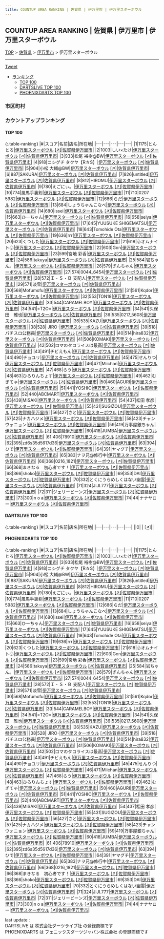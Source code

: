 ```yaml
---
title: COUNTUP AREA RANKING | 佐賀県 | 伊万里市 | 伊万里スターボウル
---
```

## COUNTUP AREA RANKING | 佐賀県 | 伊万里市 | 伊万里スターボウル

[TOP](/darts/rank/) > [佐賀県](/darts/rank/佐賀県/) > [伊万里市](/darts/rank/佐賀県/伊万里市/) > 伊万里スターボウル

___

<a href="https://twitter.com/share?ref_src=twsrc%5Etfw" data-text="COUNTUP AREA RANKING | 佐賀県伊万里市伊万里スターボウル" class="twitter-share-button" data-hashtags="DARTSLIVE,PHOENIXDARTS,darts,ダーツ" data-show-count="false">Tweet</a>

* [ランキング](#カウントアップランキング)
    * [TOP 100](#top-100)
    * [DARTSLIVE TOP 100](#dartslive-top-100)
    * [PHOENIXDARTS TOP 100](#phoenixdarts-top-100)

### 市区町村

<ul>

</ul>

### カウントアップランキング

#### TOP 100



{:.table-ranking}
|#|スコア|名前|店名|所在地|
|---|---|---|---|---|
|1|1175|<span class="rank-name-pd">とんとろ</span>|<a href="/darts/rank/shops/40482.html">伊万里スターボウル</a> <a href="https://vs.phoenixdarts.com/jp/shop/shopDetailInfo/s_40482?s_seq=40482">[↗]</a>|<a href="/darts/rank/佐賀県/伊万里市">佐賀県伊万里市</a>|
|2|1003|<span class="rank-name-pd">しい×たけ</span>|<a href="/darts/rank/shops/40482.html">伊万里スターボウル</a> <a href="https://vs.phoenixdarts.com/jp/shop/shopDetailInfo/s_40482?s_seq=40482">[↗]</a>|<a href="/darts/rank/佐賀県/伊万里市">佐賀県伊万里市</a>|
|3|933|<span class="rank-name-pd">松尾 裕樹@BW</span>|<a href="/darts/rank/shops/40482.html">伊万里スターボウル</a> <a href="https://vs.phoenixdarts.com/jp/shop/shopDetailInfo/s_40482?s_seq=40482">[↗]</a>|<a href="/darts/rank/佐賀県/伊万里市">佐賀県伊万里市</a>|
|4|918|<span class="rank-name-pd">ニシグチ タクヤ【R☆S】</span>|<a href="/darts/rank/shops/40482.html">伊万里スターボウル</a> <a href="https://vs.phoenixdarts.com/jp/shop/shopDetailInfo/s_40482?s_seq=40482">[↗]</a>|<a href="/darts/rank/佐賀県/伊万里市">佐賀県伊万里市</a>|
|5|904|<span class="rank-name-pd">小松  大輔@BW</span>|<a href="/darts/rank/shops/40482.html">伊万里スターボウル</a> <a href="https://vs.phoenixdarts.com/jp/shop/shopDetailInfo/s_40482?s_seq=40482">[↗]</a>|<a href="/darts/rank/佐賀県/伊万里市">佐賀県伊万里市</a>|
|6|887|<span class="rank-name-pd">SAKURA</span>|<a href="/darts/rank/shops/40482.html">伊万里スターボウル</a> <a href="https://vs.phoenixdarts.com/jp/shop/shopDetailInfo/s_40482?s_seq=40482">[↗]</a>|<a href="/darts/rank/佐賀県/伊万里市">佐賀県伊万里市</a>|
|7|826|<span class="rank-name-pd">untitled</span>|<a href="/darts/rank/shops/40482.html">伊万里スターボウル</a> <a href="https://vs.phoenixdarts.com/jp/shop/shopDetailInfo/s_40482?s_seq=40482">[↗]</a>|<a href="/darts/rank/佐賀県/伊万里市">佐賀県伊万里市</a>|
|8|812|<span class="rank-name-pd">HIROMU</span>|<a href="/darts/rank/shops/40482.html">伊万里スターボウル</a> <a href="https://vs.phoenixdarts.com/jp/shop/shopDetailInfo/s_40482?s_seq=40482">[↗]</a>|<a href="/darts/rank/佐賀県/伊万里市">佐賀県伊万里市</a>|
|9|780|<span class="rank-name-pd">えごにぃ。</span>|<a href="/darts/rank/shops/40482.html">伊万里スターボウル</a> <a href="https://vs.phoenixdarts.com/jp/shop/shopDetailInfo/s_40482?s_seq=40482">[↗]</a>|<a href="/darts/rank/佐賀県/伊万里市">佐賀県伊万里市</a>|
|10|774|<span class="rank-name-pd">風馬手裏剣</span>|<a href="/darts/rank/shops/40482.html">伊万里スターボウル</a> <a href="https://vs.phoenixdarts.com/jp/shop/shopDetailInfo/s_40482?s_seq=40482">[↗]</a>|<a href="/darts/rank/佐賀県/伊万里市">佐賀県伊万里市</a>|
|11|710|<span class="rank-name-pd">0207 5982</span>|<a href="/darts/rank/shops/40482.html">伊万里スターボウル</a> <a href="https://vs.phoenixdarts.com/jp/shop/shopDetailInfo/s_40482?s_seq=40482">[↗]</a>|<a href="/darts/rank/佐賀県/伊万里市">佐賀県伊万里市</a>|
|12|686|<span class="rank-name-pd">らだ</span>|<a href="/darts/rank/shops/40482.html">伊万里スターボウル</a> <a href="https://vs.phoenixdarts.com/jp/shop/shopDetailInfo/s_40482?s_seq=40482">[↗]</a>|<a href="/darts/rank/佐賀県/伊万里市">佐賀県伊万里市</a>|
|13|684|<span class="rank-name-pd">しょうちゃんこなべ</span>|<a href="/darts/rank/shops/40482.html">伊万里スターボウル</a> <a href="https://vs.phoenixdarts.com/jp/shop/shopDetailInfo/s_40482?s_seq=40482">[↗]</a>|<a href="/darts/rank/佐賀県/伊万里市">佐賀県伊万里市</a>|
|14|680|<span class="rank-name-pd">issei</span>|<a href="/darts/rank/shops/40482.html">伊万里スターボウル</a> <a href="https://vs.phoenixdarts.com/jp/shop/shopDetailInfo/s_40482?s_seq=40482">[↗]</a>|<a href="/darts/rank/佐賀県/伊万里市">佐賀県伊万里市</a>|
|15|663|<span class="rank-name-pd">ひーちゃん</span>|<a href="/darts/rank/shops/40482.html">伊万里スターボウル</a> <a href="https://vs.phoenixdarts.com/jp/shop/shopDetailInfo/s_40482?s_seq=40482">[↗]</a>|<a href="/darts/rank/佐賀県/伊万里市">佐賀県伊万里市</a>|
|16|658|<span class="rank-name-pd">seiya</span>|<a href="/darts/rank/shops/40482.html">伊万里スターボウル</a> <a href="https://vs.phoenixdarts.com/jp/shop/shopDetailInfo/s_40482?s_seq=40482">[↗]</a>|<a href="/darts/rank/佐賀県/伊万里市">佐賀県伊万里市</a>|
|17|645|<span class="rank-name-pd">YUUSUKE SHIGEMATSU</span>|<a href="/darts/rank/shops/40482.html">伊万里スターボウル</a> <a href="https://vs.phoenixdarts.com/jp/shop/shopDetailInfo/s_40482?s_seq=40482">[↗]</a>|<a href="/darts/rank/佐賀県/伊万里市">佐賀県伊万里市</a>|
|18|643|<span class="rank-name-pd">Tomohide  Ota</span>|<a href="/darts/rank/shops/40482.html">伊万里スターボウル</a> <a href="https://vs.phoenixdarts.com/jp/shop/shopDetailInfo/s_40482?s_seq=40482">[↗]</a>|<a href="/darts/rank/佐賀県/伊万里市">佐賀県伊万里市</a>|
|19|636|<span class="rank-name-pd">rrr</span>|<a href="/darts/rank/shops/40482.html">伊万里スターボウル</a> <a href="https://vs.phoenixdarts.com/jp/shop/shopDetailInfo/s_40482?s_seq=40482">[↗]</a>|<a href="/darts/rank/佐賀県/伊万里市">佐賀県伊万里市</a>|
|20|623|<span class="rank-name-pd">くつした</span>|<a href="/darts/rank/shops/40482.html">伊万里スターボウル</a> <a href="https://vs.phoenixdarts.com/jp/shop/shopDetailInfo/s_40482?s_seq=40482">[↗]</a>|<a href="/darts/rank/佐賀県/伊万里市">佐賀県伊万里市</a>|
|21|618|<span class="rank-name-pd">♧オムナイト♤</span>|<a href="/darts/rank/shops/40482.html">伊万里スターボウル</a> <a href="https://vs.phoenixdarts.com/jp/shop/shopDetailInfo/s_40482?s_seq=40482">[↗]</a>|<a href="/darts/rank/佐賀県/伊万里市">佐賀県伊万里市</a>|
|22|603|<span class="rank-name-pd">Gon</span>|<a href="/darts/rank/shops/40482.html">伊万里スターボウル</a> <a href="https://vs.phoenixdarts.com/jp/shop/shopDetailInfo/s_40482?s_seq=40482">[↗]</a>|<a href="/darts/rank/佐賀県/伊万里市">佐賀県伊万里市</a>|
|23|599|<span class="rank-name-pd">宮地 彩香</span>|<a href="/darts/rank/shops/40482.html">伊万里スターボウル</a> <a href="https://vs.phoenixdarts.com/jp/shop/shopDetailInfo/s_40482?s_seq=40482">[↗]</a>|<a href="/darts/rank/佐賀県/伊万里市">佐賀県伊万里市</a>|
|24|586|<span class="rank-name-pd">takuya</span>|<a href="/darts/rank/shops/40482.html">伊万里スターボウル</a> <a href="https://vs.phoenixdarts.com/jp/shop/shopDetailInfo/s_40482?s_seq=40482">[↗]</a>|<a href="/darts/rank/佐賀県/伊万里市">佐賀県伊万里市</a>|
|25|584|<span class="rank-name-pd">岩ちゃん。</span>|<a href="/darts/rank/shops/40482.html">伊万里スターボウル</a> <a href="https://vs.phoenixdarts.com/jp/shop/shopDetailInfo/s_40482?s_seq=40482">[↗]</a>|<a href="/darts/rank/佐賀県/伊万里市">佐賀県伊万里市</a>|
|26|579|<span class="rank-name-pd">ぎんちゃん</span>|<a href="/darts/rank/shops/40482.html">伊万里スターボウル</a> <a href="https://vs.phoenixdarts.com/jp/shop/shopDetailInfo/s_40482?s_seq=40482">[↗]</a>|<a href="/darts/rank/佐賀県/伊万里市">佐賀県伊万里市</a>|
|27|574|<span class="rank-name-pd">0044_6454</span>|<a href="/darts/rank/shops/40482.html">伊万里スターボウル</a> <a href="https://vs.phoenixdarts.com/jp/shop/shopDetailInfo/s_40482?s_seq=40482">[↗]</a>|<a href="/darts/rank/佐賀県/伊万里市">佐賀県伊万里市</a>|
|28|572|<span class="rank-name-pd">Ｉ・Ｓ・Ｂ  支配人</span>|<a href="/darts/rank/shops/40482.html">伊万里スターボウル</a> <a href="https://vs.phoenixdarts.com/jp/shop/shopDetailInfo/s_40482?s_seq=40482">[↗]</a>|<a href="/darts/rank/佐賀県/伊万里市">佐賀県伊万里市</a>|
|29|571|<span class="rank-name-pd">淡雪</span>|<a href="/darts/rank/shops/40482.html">伊万里スターボウル</a> <a href="https://vs.phoenixdarts.com/jp/shop/shopDetailInfo/s_40482?s_seq=40482">[↗]</a>|<a href="/darts/rank/佐賀県/伊万里市">佐賀県伊万里市</a>|
|30|568|<span class="rank-name-pd">Mofumofu</span>|<a href="/darts/rank/shops/40482.html">伊万里スターボウル</a> <a href="https://vs.phoenixdarts.com/jp/shop/shopDetailInfo/s_40482?s_seq=40482">[↗]</a>|<a href="/darts/rank/佐賀県/伊万里市">佐賀県伊万里市</a>|
|31|561|<span class="rank-name-pd">Kqdor</span>|<a href="/darts/rank/shops/40482.html">伊万里スターボウル</a> <a href="https://vs.phoenixdarts.com/jp/shop/shopDetailInfo/s_40482?s_seq=40482">[↗]</a>|<a href="/darts/rank/佐賀県/伊万里市">佐賀県伊万里市</a>|
|32|553|<span class="rank-name-pd">TON18</span>|<a href="/darts/rank/shops/40482.html">伊万里スターボウル</a> <a href="https://vs.phoenixdarts.com/jp/shop/shopDetailInfo/s_40482?s_seq=40482">[↗]</a>|<a href="/darts/rank/佐賀県/伊万里市">佐賀県伊万里市</a>|
|33|544|<span class="rank-name-pd">CARAMELBOY</span>|<a href="/darts/rank/shops/40482.html">伊万里スターボウル</a> <a href="https://vs.phoenixdarts.com/jp/shop/shopDetailInfo/s_40482?s_seq=40482">[↗]</a>|<a href="/darts/rank/佐賀県/伊万里市">佐賀県伊万里市</a>|
|34|541|<span class="rank-name-pd">=T2O=</span>|<a href="/darts/rank/shops/40482.html">伊万里スターボウル</a> <a href="https://vs.phoenixdarts.com/jp/shop/shopDetailInfo/s_40482?s_seq=40482">[↗]</a>|<a href="/darts/rank/佐賀県/伊万里市">佐賀県伊万里市</a>|
|34|541|<span class="rank-name-pd">久保田　雅也</span>|<a href="/darts/rank/shops/40482.html">伊万里スターボウル</a> <a href="https://vs.phoenixdarts.com/jp/shop/shopDetailInfo/s_40482?s_seq=40482">[↗]</a>|<a href="/darts/rank/佐賀県/伊万里市">佐賀県伊万里市</a>|
|36|535|<span class="rank-name-pd">0217_5608</span>|<a href="/darts/rank/shops/40482.html">伊万里スターボウル</a> <a href="https://vs.phoenixdarts.com/jp/shop/shopDetailInfo/s_40482?s_seq=40482">[↗]</a>|<a href="/darts/rank/佐賀県/伊万里市">佐賀県伊万里市</a>|
|36|535|<span class="rank-name-pd">KAZU</span>|<a href="/darts/rank/shops/40482.html">伊万里スターボウル</a> <a href="https://vs.phoenixdarts.com/jp/shop/shopDetailInfo/s_40482?s_seq=40482">[↗]</a>|<a href="/darts/rank/佐賀県/伊万里市">佐賀県伊万里市</a>|
|38|528|<span class="rank-name-pd"> JIRO-</span>|<a href="/darts/rank/shops/40482.html">伊万里スターボウル</a> <a href="https://vs.phoenixdarts.com/jp/shop/shopDetailInfo/s_40482?s_seq=40482">[↗]</a>|<a href="/darts/rank/佐賀県/伊万里市">佐賀県伊万里市</a>|
|39|518|<span class="rank-name-pd">パチスロ公務員</span>|<a href="/darts/rank/shops/40482.html">伊万里スターボウル</a> <a href="https://vs.phoenixdarts.com/jp/shop/shopDetailInfo/s_40482?s_seq=40482">[↗]</a>|<a href="/darts/rank/佐賀県/伊万里市">佐賀県伊万里市</a>|
|40|514|<span class="rank-name-pd">hira832</span>|<a href="/darts/rank/shops/40482.html">伊万里スターボウル</a> <a href="https://vs.phoenixdarts.com/jp/shop/shopDetailInfo/s_40482?s_seq=40482">[↗]</a>|<a href="/darts/rank/佐賀県/伊万里市">佐賀県伊万里市</a>|
|41|506|<span class="rank-name-pd">KOMAKI</span>|<a href="/darts/rank/shops/40482.html">伊万里スターボウル</a> <a href="https://vs.phoenixdarts.com/jp/shop/shopDetailInfo/s_40482?s_seq=40482">[↗]</a>|<a href="/darts/rank/佐賀県/伊万里市">佐賀県伊万里市</a>|
|42|502|<span class="rank-name-pd">ロマのタコライスは最高</span>|<a href="/darts/rank/shops/40482.html">伊万里スターボウル</a> <a href="https://vs.phoenixdarts.com/jp/shop/shopDetailInfo/s_40482?s_seq=40482">[↗]</a>|<a href="/darts/rank/佐賀県/伊万里市">佐賀県伊万里市</a>|
|43|491|<span class="rank-name-pd">チビえもん</span>|<a href="/darts/rank/shops/40482.html">伊万里スターボウル</a> <a href="https://vs.phoenixdarts.com/jp/shop/shopDetailInfo/s_40482?s_seq=40482">[↗]</a>|<a href="/darts/rank/佐賀県/伊万里市">佐賀県伊万里市</a>|
|44|490|<span class="rank-name-pd">チョユリ</span>|<a href="/darts/rank/shops/40482.html">伊万里スターボウル</a> <a href="https://vs.phoenixdarts.com/jp/shop/shopDetailInfo/s_40482?s_seq=40482">[↗]</a>|<a href="/darts/rank/佐賀県/伊万里市">佐賀県伊万里市</a>|
|45|475|<span class="rank-name-pd">せんりつ</span>|<a href="/darts/rank/shops/40482.html">伊万里スターボウル</a> <a href="https://vs.phoenixdarts.com/jp/shop/shopDetailInfo/s_40482?s_seq=40482">[↗]</a>|<a href="/darts/rank/佐賀県/伊万里市">佐賀県伊万里市</a>|
|46|471|<span class="rank-name-pd">Miichan</span>|<a href="/darts/rank/shops/40482.html">伊万里スターボウル</a> <a href="https://vs.phoenixdarts.com/jp/shop/shopDetailInfo/s_40482?s_seq=40482">[↗]</a>|<a href="/darts/rank/佐賀県/伊万里市">佐賀県伊万里市</a>|
|47|468|<span class="rank-name-pd">らう</span>|<a href="/darts/rank/shops/40482.html">伊万里スターボウル</a> <a href="https://vs.phoenixdarts.com/jp/shop/shopDetailInfo/s_40482?s_seq=40482">[↗]</a>|<a href="/darts/rank/佐賀県/伊万里市">佐賀県伊万里市</a>|
|48|463|<span class="rank-name-pd">ひろりんちょす</span>|<a href="/darts/rank/shops/40482.html">伊万里スターボウル</a> <a href="https://vs.phoenixdarts.com/jp/shop/shopDetailInfo/s_40482?s_seq=40482">[↗]</a>|<a href="/darts/rank/佐賀県/伊万里市">佐賀県伊万里市</a>|
|49|462|<span class="rank-name-pd">むぎてゃ</span>|<a href="/darts/rank/shops/40482.html">伊万里スターボウル</a> <a href="https://vs.phoenixdarts.com/jp/shop/shopDetailInfo/s_40482?s_seq=40482">[↗]</a>|<a href="/darts/rank/佐賀県/伊万里市">佐賀県伊万里市</a>|
|50|460|<span class="rank-name-pd">AGURI</span>|<a href="/darts/rank/shops/40482.html">伊万里スターボウル</a> <a href="https://vs.phoenixdarts.com/jp/shop/shopDetailInfo/s_40482?s_seq=40482">[↗]</a>|<a href="/darts/rank/佐賀県/伊万里市">佐賀県伊万里市</a>|
|51|441|<span class="rank-name-pd">YOSHIO</span>|<a href="/darts/rank/shops/40482.html">伊万里スターボウル</a> <a href="https://vs.phoenixdarts.com/jp/shop/shopDetailInfo/s_40482?s_seq=40482">[↗]</a>|<a href="/darts/rank/佐賀県/伊万里市">佐賀県伊万里市</a>|
|52|440|<span class="rank-name-pd">ABCMART</span>|<a href="/darts/rank/shops/40482.html">伊万里スターボウル</a> <a href="https://vs.phoenixdarts.com/jp/shop/shopDetailInfo/s_40482?s_seq=40482">[↗]</a>|<a href="/darts/rank/佐賀県/伊万里市">佐賀県伊万里市</a>|
|53|439|<span class="rank-name-pd">MISAKI</span>|<a href="/darts/rank/shops/40482.html">伊万里スターボウル</a> <a href="https://vs.phoenixdarts.com/jp/shop/shopDetailInfo/s_40482?s_seq=40482">[↗]</a>|<a href="/darts/rank/佐賀県/伊万里市">佐賀県伊万里市</a>|
|54|437|<span class="rank-name-pd">松田  孝彦</span>|<a href="/darts/rank/shops/40482.html">伊万里スターボウル</a> <a href="https://vs.phoenixdarts.com/jp/shop/shopDetailInfo/s_40482?s_seq=40482">[↗]</a>|<a href="/darts/rank/佐賀県/伊万里市">佐賀県伊万里市</a>|
|55|431|<span class="rank-name-pd">SUGIZOU</span>|<a href="/darts/rank/shops/40482.html">伊万里スターボウル</a> <a href="https://vs.phoenixdarts.com/jp/shop/shopDetailInfo/s_40482?s_seq=40482">[↗]</a>|<a href="/darts/rank/佐賀県/伊万里市">佐賀県伊万里市</a>|
|56|427|<span class="rank-name-pd">さと</span>|<a href="/darts/rank/shops/40482.html">伊万里スターボウル</a> <a href="https://vs.phoenixdarts.com/jp/shop/shopDetailInfo/s_40482?s_seq=40482">[↗]</a>|<a href="/darts/rank/佐賀県/伊万里市">佐賀県伊万里市</a>|
|57|425|<span class="rank-name-pd">ナカハジメ</span>|<a href="/darts/rank/shops/40482.html">伊万里スターボウル</a> <a href="https://vs.phoenixdarts.com/jp/shop/shopDetailInfo/s_40482?s_seq=40482">[↗]</a>|<a href="/darts/rank/佐賀県/伊万里市">佐賀県伊万里市</a>|
|58|423|<span class="rank-name-pd">チャンウォニョン</span>|<a href="/darts/rank/shops/40482.html">伊万里スターボウル</a> <a href="https://vs.phoenixdarts.com/jp/shop/shopDetailInfo/s_40482?s_seq=40482">[↗]</a>|<a href="/darts/rank/佐賀県/伊万里市">佐賀県伊万里市</a>|
|59|419|<span class="rank-name-pd">万事屋銀ちゃん</span>|<a href="/darts/rank/shops/40482.html">伊万里スターボウル</a> <a href="https://vs.phoenixdarts.com/jp/shop/shopDetailInfo/s_40482?s_seq=40482">[↗]</a>|<a href="/darts/rank/佐賀県/伊万里市">佐賀県伊万里市</a>|
|60|418|<span class="rank-name-pd">JUMBA</span>|<a href="/darts/rank/shops/40482.html">伊万里スターボウル</a> <a href="https://vs.phoenixdarts.com/jp/shop/shopDetailInfo/s_40482?s_seq=40482">[↗]</a>|<a href="/darts/rank/佐賀県/伊万里市">佐賀県伊万里市</a>|
|61|406|<span class="rank-name-pd">78910</span>|<a href="/darts/rank/shops/40482.html">伊万里スターボウル</a> <a href="https://vs.phoenixdarts.com/jp/shop/shopDetailInfo/s_40482?s_seq=40482">[↗]</a>|<a href="/darts/rank/佐賀県/伊万里市">佐賀県伊万里市</a>|
|62|395|<span class="rank-name-pd">zd6s35d5617d36</span>|<a href="/darts/rank/shops/40482.html">伊万里スターボウル</a> <a href="https://vs.phoenixdarts.com/jp/shop/shopDetailInfo/s_40482?s_seq=40482">[↗]</a>|<a href="/darts/rank/佐賀県/伊万里市">佐賀県伊万里市</a>|
|63|394|<span class="rank-name-pd">ひで</span>|<a href="/darts/rank/shops/40482.html">伊万里スターボウル</a> <a href="https://vs.phoenixdarts.com/jp/shop/shopDetailInfo/s_40482?s_seq=40482">[↗]</a>|<a href="/darts/rank/佐賀県/伊万里市">佐賀県伊万里市</a>|
|64|391|<span class="rank-name-pd">ヤマグチ</span>|<a href="/darts/rank/shops/40482.html">伊万里スターボウル</a> <a href="https://vs.phoenixdarts.com/jp/shop/shopDetailInfo/s_40482?s_seq=40482">[↗]</a>|<a href="/darts/rank/佐賀県/伊万里市">佐賀県伊万里市</a>|
|65|383|<span class="rank-name-pd">ナヲ兄@修行中</span>|<a href="/darts/rank/shops/40482.html">伊万里スターボウル</a> <a href="https://vs.phoenixdarts.com/jp/shop/shopDetailInfo/s_40482?s_seq=40482">[↗]</a>|<a href="/darts/rank/佐賀県/伊万里市">佐賀県伊万里市</a>|
|66|368|<span class="rank-name-pd">0216_1821</span>|<a href="/darts/rank/shops/40482.html">伊万里スターボウル</a> <a href="https://vs.phoenixdarts.com/jp/shop/shopDetailInfo/s_40482?s_seq=40482">[↗]</a>|<a href="/darts/rank/佐賀県/伊万里市">佐賀県伊万里市</a>|
|66|368|<span class="rank-name-pd">まきなる　初心者です！</span>|<a href="/darts/rank/shops/40482.html">伊万里スターボウル</a> <a href="https://vs.phoenixdarts.com/jp/shop/shopDetailInfo/s_40482?s_seq=40482">[↗]</a>|<a href="/darts/rank/佐賀県/伊万里市">佐賀県伊万里市</a>|
|68|366|<span class="rank-name-pd">shoko</span>|<a href="/darts/rank/shops/40482.html">伊万里スターボウル</a> <a href="https://vs.phoenixdarts.com/jp/shop/shopDetailInfo/s_40482?s_seq=40482">[↗]</a>|<a href="/darts/rank/佐賀県/伊万里市">佐賀県伊万里市</a>|
|69|353|<span class="rank-name-pd">DAI</span>|<a href="/darts/rank/shops/40482.html">伊万里スターボウル</a> <a href="https://vs.phoenixdarts.com/jp/shop/shopDetailInfo/s_40482?s_seq=40482">[↗]</a>|<a href="/darts/rank/佐賀県/伊万里市">佐賀県伊万里市</a>|
|70|332|<span class="rank-name-pd">とくにうらめしくはない幽霊</span>|<a href="/darts/rank/shops/40482.html">伊万里スターボウル</a> <a href="https://vs.phoenixdarts.com/jp/shop/shopDetailInfo/s_40482?s_seq=40482">[↗]</a>|<a href="/darts/rank/佐賀県/伊万里市">佐賀県伊万里市</a>|
|71|324|<span class="rank-name-pd">JIJI.777</span>|<a href="/darts/rank/shops/40482.html">伊万里スターボウル</a> <a href="https://vs.phoenixdarts.com/jp/shop/shopDetailInfo/s_40482?s_seq=40482">[↗]</a>|<a href="/darts/rank/佐賀県/伊万里市">佐賀県伊万里市</a>|
|72|311|<span class="rank-name-pd">ジェリービーンズ</span>|<a href="/darts/rank/shops/40482.html">伊万里スターボウル</a> <a href="https://vs.phoenixdarts.com/jp/shop/shopDetailInfo/s_40482?s_seq=40482">[↗]</a>|<a href="/darts/rank/佐賀県/伊万里市">佐賀県伊万里市</a>|
|73|300|<span class="rank-name-pd">n o a</span>|<a href="/darts/rank/shops/40482.html">伊万里スターボウル</a> <a href="https://vs.phoenixdarts.com/jp/shop/shopDetailInfo/s_40482?s_seq=40482">[↗]</a>|<a href="/darts/rank/佐賀県/伊万里市">佐賀県伊万里市</a>|
|74|44|<span class="rank-name-pd">ナナヤロー</span>|<a href="/darts/rank/shops/40482.html">伊万里スターボウル</a> <a href="https://vs.phoenixdarts.com/jp/shop/shopDetailInfo/s_40482?s_seq=40482">[↗]</a>|<a href="/darts/rank/佐賀県/伊万里市">佐賀県伊万里市</a>|


#### DARTSLIVE TOP 100



{:.table-ranking}
|#|スコア|名前|店名|所在地|
|---|---|---|---|---|
||0|<span class="rank-name-dl"> </span>|<a href="/darts/rank/shops/.html"></a> <a href="">[↗]</a>|<a href="/darts/rank//"></a>|


#### PHOENIXDARTS TOP 100



{:.table-ranking}
|#|スコア|名前|店名|所在地|
|---|---|---|---|---|
|1|1175|<span class="rank-name-pd">とんとろ</span>|<a href="/darts/rank/shops/40482.html">伊万里スターボウル</a> <a href="https://vs.phoenixdarts.com/jp/shop/shopDetailInfo/s_40482?s_seq=40482">[↗]</a>|<a href="/darts/rank/佐賀県/伊万里市">佐賀県伊万里市</a>|
|2|1003|<span class="rank-name-pd">しい×たけ</span>|<a href="/darts/rank/shops/40482.html">伊万里スターボウル</a> <a href="https://vs.phoenixdarts.com/jp/shop/shopDetailInfo/s_40482?s_seq=40482">[↗]</a>|<a href="/darts/rank/佐賀県/伊万里市">佐賀県伊万里市</a>|
|3|933|<span class="rank-name-pd">松尾 裕樹@BW</span>|<a href="/darts/rank/shops/40482.html">伊万里スターボウル</a> <a href="https://vs.phoenixdarts.com/jp/shop/shopDetailInfo/s_40482?s_seq=40482">[↗]</a>|<a href="/darts/rank/佐賀県/伊万里市">佐賀県伊万里市</a>|
|4|918|<span class="rank-name-pd">ニシグチ タクヤ【R☆S】</span>|<a href="/darts/rank/shops/40482.html">伊万里スターボウル</a> <a href="https://vs.phoenixdarts.com/jp/shop/shopDetailInfo/s_40482?s_seq=40482">[↗]</a>|<a href="/darts/rank/佐賀県/伊万里市">佐賀県伊万里市</a>|
|5|904|<span class="rank-name-pd">小松  大輔@BW</span>|<a href="/darts/rank/shops/40482.html">伊万里スターボウル</a> <a href="https://vs.phoenixdarts.com/jp/shop/shopDetailInfo/s_40482?s_seq=40482">[↗]</a>|<a href="/darts/rank/佐賀県/伊万里市">佐賀県伊万里市</a>|
|6|887|<span class="rank-name-pd">SAKURA</span>|<a href="/darts/rank/shops/40482.html">伊万里スターボウル</a> <a href="https://vs.phoenixdarts.com/jp/shop/shopDetailInfo/s_40482?s_seq=40482">[↗]</a>|<a href="/darts/rank/佐賀県/伊万里市">佐賀県伊万里市</a>|
|7|826|<span class="rank-name-pd">untitled</span>|<a href="/darts/rank/shops/40482.html">伊万里スターボウル</a> <a href="https://vs.phoenixdarts.com/jp/shop/shopDetailInfo/s_40482?s_seq=40482">[↗]</a>|<a href="/darts/rank/佐賀県/伊万里市">佐賀県伊万里市</a>|
|8|812|<span class="rank-name-pd">HIROMU</span>|<a href="/darts/rank/shops/40482.html">伊万里スターボウル</a> <a href="https://vs.phoenixdarts.com/jp/shop/shopDetailInfo/s_40482?s_seq=40482">[↗]</a>|<a href="/darts/rank/佐賀県/伊万里市">佐賀県伊万里市</a>|
|9|780|<span class="rank-name-pd">えごにぃ。</span>|<a href="/darts/rank/shops/40482.html">伊万里スターボウル</a> <a href="https://vs.phoenixdarts.com/jp/shop/shopDetailInfo/s_40482?s_seq=40482">[↗]</a>|<a href="/darts/rank/佐賀県/伊万里市">佐賀県伊万里市</a>|
|10|774|<span class="rank-name-pd">風馬手裏剣</span>|<a href="/darts/rank/shops/40482.html">伊万里スターボウル</a> <a href="https://vs.phoenixdarts.com/jp/shop/shopDetailInfo/s_40482?s_seq=40482">[↗]</a>|<a href="/darts/rank/佐賀県/伊万里市">佐賀県伊万里市</a>|
|11|710|<span class="rank-name-pd">0207 5982</span>|<a href="/darts/rank/shops/40482.html">伊万里スターボウル</a> <a href="https://vs.phoenixdarts.com/jp/shop/shopDetailInfo/s_40482?s_seq=40482">[↗]</a>|<a href="/darts/rank/佐賀県/伊万里市">佐賀県伊万里市</a>|
|12|686|<span class="rank-name-pd">らだ</span>|<a href="/darts/rank/shops/40482.html">伊万里スターボウル</a> <a href="https://vs.phoenixdarts.com/jp/shop/shopDetailInfo/s_40482?s_seq=40482">[↗]</a>|<a href="/darts/rank/佐賀県/伊万里市">佐賀県伊万里市</a>|
|13|684|<span class="rank-name-pd">しょうちゃんこなべ</span>|<a href="/darts/rank/shops/40482.html">伊万里スターボウル</a> <a href="https://vs.phoenixdarts.com/jp/shop/shopDetailInfo/s_40482?s_seq=40482">[↗]</a>|<a href="/darts/rank/佐賀県/伊万里市">佐賀県伊万里市</a>|
|14|680|<span class="rank-name-pd">issei</span>|<a href="/darts/rank/shops/40482.html">伊万里スターボウル</a> <a href="https://vs.phoenixdarts.com/jp/shop/shopDetailInfo/s_40482?s_seq=40482">[↗]</a>|<a href="/darts/rank/佐賀県/伊万里市">佐賀県伊万里市</a>|
|15|663|<span class="rank-name-pd">ひーちゃん</span>|<a href="/darts/rank/shops/40482.html">伊万里スターボウル</a> <a href="https://vs.phoenixdarts.com/jp/shop/shopDetailInfo/s_40482?s_seq=40482">[↗]</a>|<a href="/darts/rank/佐賀県/伊万里市">佐賀県伊万里市</a>|
|16|658|<span class="rank-name-pd">seiya</span>|<a href="/darts/rank/shops/40482.html">伊万里スターボウル</a> <a href="https://vs.phoenixdarts.com/jp/shop/shopDetailInfo/s_40482?s_seq=40482">[↗]</a>|<a href="/darts/rank/佐賀県/伊万里市">佐賀県伊万里市</a>|
|17|645|<span class="rank-name-pd">YUUSUKE SHIGEMATSU</span>|<a href="/darts/rank/shops/40482.html">伊万里スターボウル</a> <a href="https://vs.phoenixdarts.com/jp/shop/shopDetailInfo/s_40482?s_seq=40482">[↗]</a>|<a href="/darts/rank/佐賀県/伊万里市">佐賀県伊万里市</a>|
|18|643|<span class="rank-name-pd">Tomohide  Ota</span>|<a href="/darts/rank/shops/40482.html">伊万里スターボウル</a> <a href="https://vs.phoenixdarts.com/jp/shop/shopDetailInfo/s_40482?s_seq=40482">[↗]</a>|<a href="/darts/rank/佐賀県/伊万里市">佐賀県伊万里市</a>|
|19|636|<span class="rank-name-pd">rrr</span>|<a href="/darts/rank/shops/40482.html">伊万里スターボウル</a> <a href="https://vs.phoenixdarts.com/jp/shop/shopDetailInfo/s_40482?s_seq=40482">[↗]</a>|<a href="/darts/rank/佐賀県/伊万里市">佐賀県伊万里市</a>|
|20|623|<span class="rank-name-pd">くつした</span>|<a href="/darts/rank/shops/40482.html">伊万里スターボウル</a> <a href="https://vs.phoenixdarts.com/jp/shop/shopDetailInfo/s_40482?s_seq=40482">[↗]</a>|<a href="/darts/rank/佐賀県/伊万里市">佐賀県伊万里市</a>|
|21|618|<span class="rank-name-pd">♧オムナイト♤</span>|<a href="/darts/rank/shops/40482.html">伊万里スターボウル</a> <a href="https://vs.phoenixdarts.com/jp/shop/shopDetailInfo/s_40482?s_seq=40482">[↗]</a>|<a href="/darts/rank/佐賀県/伊万里市">佐賀県伊万里市</a>|
|22|603|<span class="rank-name-pd">Gon</span>|<a href="/darts/rank/shops/40482.html">伊万里スターボウル</a> <a href="https://vs.phoenixdarts.com/jp/shop/shopDetailInfo/s_40482?s_seq=40482">[↗]</a>|<a href="/darts/rank/佐賀県/伊万里市">佐賀県伊万里市</a>|
|23|599|<span class="rank-name-pd">宮地 彩香</span>|<a href="/darts/rank/shops/40482.html">伊万里スターボウル</a> <a href="https://vs.phoenixdarts.com/jp/shop/shopDetailInfo/s_40482?s_seq=40482">[↗]</a>|<a href="/darts/rank/佐賀県/伊万里市">佐賀県伊万里市</a>|
|24|586|<span class="rank-name-pd">takuya</span>|<a href="/darts/rank/shops/40482.html">伊万里スターボウル</a> <a href="https://vs.phoenixdarts.com/jp/shop/shopDetailInfo/s_40482?s_seq=40482">[↗]</a>|<a href="/darts/rank/佐賀県/伊万里市">佐賀県伊万里市</a>|
|25|584|<span class="rank-name-pd">岩ちゃん。</span>|<a href="/darts/rank/shops/40482.html">伊万里スターボウル</a> <a href="https://vs.phoenixdarts.com/jp/shop/shopDetailInfo/s_40482?s_seq=40482">[↗]</a>|<a href="/darts/rank/佐賀県/伊万里市">佐賀県伊万里市</a>|
|26|579|<span class="rank-name-pd">ぎんちゃん</span>|<a href="/darts/rank/shops/40482.html">伊万里スターボウル</a> <a href="https://vs.phoenixdarts.com/jp/shop/shopDetailInfo/s_40482?s_seq=40482">[↗]</a>|<a href="/darts/rank/佐賀県/伊万里市">佐賀県伊万里市</a>|
|27|574|<span class="rank-name-pd">0044_6454</span>|<a href="/darts/rank/shops/40482.html">伊万里スターボウル</a> <a href="https://vs.phoenixdarts.com/jp/shop/shopDetailInfo/s_40482?s_seq=40482">[↗]</a>|<a href="/darts/rank/佐賀県/伊万里市">佐賀県伊万里市</a>|
|28|572|<span class="rank-name-pd">Ｉ・Ｓ・Ｂ  支配人</span>|<a href="/darts/rank/shops/40482.html">伊万里スターボウル</a> <a href="https://vs.phoenixdarts.com/jp/shop/shopDetailInfo/s_40482?s_seq=40482">[↗]</a>|<a href="/darts/rank/佐賀県/伊万里市">佐賀県伊万里市</a>|
|29|571|<span class="rank-name-pd">淡雪</span>|<a href="/darts/rank/shops/40482.html">伊万里スターボウル</a> <a href="https://vs.phoenixdarts.com/jp/shop/shopDetailInfo/s_40482?s_seq=40482">[↗]</a>|<a href="/darts/rank/佐賀県/伊万里市">佐賀県伊万里市</a>|
|30|568|<span class="rank-name-pd">Mofumofu</span>|<a href="/darts/rank/shops/40482.html">伊万里スターボウル</a> <a href="https://vs.phoenixdarts.com/jp/shop/shopDetailInfo/s_40482?s_seq=40482">[↗]</a>|<a href="/darts/rank/佐賀県/伊万里市">佐賀県伊万里市</a>|
|31|561|<span class="rank-name-pd">Kqdor</span>|<a href="/darts/rank/shops/40482.html">伊万里スターボウル</a> <a href="https://vs.phoenixdarts.com/jp/shop/shopDetailInfo/s_40482?s_seq=40482">[↗]</a>|<a href="/darts/rank/佐賀県/伊万里市">佐賀県伊万里市</a>|
|32|553|<span class="rank-name-pd">TON18</span>|<a href="/darts/rank/shops/40482.html">伊万里スターボウル</a> <a href="https://vs.phoenixdarts.com/jp/shop/shopDetailInfo/s_40482?s_seq=40482">[↗]</a>|<a href="/darts/rank/佐賀県/伊万里市">佐賀県伊万里市</a>|
|33|544|<span class="rank-name-pd">CARAMELBOY</span>|<a href="/darts/rank/shops/40482.html">伊万里スターボウル</a> <a href="https://vs.phoenixdarts.com/jp/shop/shopDetailInfo/s_40482?s_seq=40482">[↗]</a>|<a href="/darts/rank/佐賀県/伊万里市">佐賀県伊万里市</a>|
|34|541|<span class="rank-name-pd">=T2O=</span>|<a href="/darts/rank/shops/40482.html">伊万里スターボウル</a> <a href="https://vs.phoenixdarts.com/jp/shop/shopDetailInfo/s_40482?s_seq=40482">[↗]</a>|<a href="/darts/rank/佐賀県/伊万里市">佐賀県伊万里市</a>|
|34|541|<span class="rank-name-pd">久保田　雅也</span>|<a href="/darts/rank/shops/40482.html">伊万里スターボウル</a> <a href="https://vs.phoenixdarts.com/jp/shop/shopDetailInfo/s_40482?s_seq=40482">[↗]</a>|<a href="/darts/rank/佐賀県/伊万里市">佐賀県伊万里市</a>|
|36|535|<span class="rank-name-pd">0217_5608</span>|<a href="/darts/rank/shops/40482.html">伊万里スターボウル</a> <a href="https://vs.phoenixdarts.com/jp/shop/shopDetailInfo/s_40482?s_seq=40482">[↗]</a>|<a href="/darts/rank/佐賀県/伊万里市">佐賀県伊万里市</a>|
|36|535|<span class="rank-name-pd">KAZU</span>|<a href="/darts/rank/shops/40482.html">伊万里スターボウル</a> <a href="https://vs.phoenixdarts.com/jp/shop/shopDetailInfo/s_40482?s_seq=40482">[↗]</a>|<a href="/darts/rank/佐賀県/伊万里市">佐賀県伊万里市</a>|
|38|528|<span class="rank-name-pd"> JIRO-</span>|<a href="/darts/rank/shops/40482.html">伊万里スターボウル</a> <a href="https://vs.phoenixdarts.com/jp/shop/shopDetailInfo/s_40482?s_seq=40482">[↗]</a>|<a href="/darts/rank/佐賀県/伊万里市">佐賀県伊万里市</a>|
|39|518|<span class="rank-name-pd">パチスロ公務員</span>|<a href="/darts/rank/shops/40482.html">伊万里スターボウル</a> <a href="https://vs.phoenixdarts.com/jp/shop/shopDetailInfo/s_40482?s_seq=40482">[↗]</a>|<a href="/darts/rank/佐賀県/伊万里市">佐賀県伊万里市</a>|
|40|514|<span class="rank-name-pd">hira832</span>|<a href="/darts/rank/shops/40482.html">伊万里スターボウル</a> <a href="https://vs.phoenixdarts.com/jp/shop/shopDetailInfo/s_40482?s_seq=40482">[↗]</a>|<a href="/darts/rank/佐賀県/伊万里市">佐賀県伊万里市</a>|
|41|506|<span class="rank-name-pd">KOMAKI</span>|<a href="/darts/rank/shops/40482.html">伊万里スターボウル</a> <a href="https://vs.phoenixdarts.com/jp/shop/shopDetailInfo/s_40482?s_seq=40482">[↗]</a>|<a href="/darts/rank/佐賀県/伊万里市">佐賀県伊万里市</a>|
|42|502|<span class="rank-name-pd">ロマのタコライスは最高</span>|<a href="/darts/rank/shops/40482.html">伊万里スターボウル</a> <a href="https://vs.phoenixdarts.com/jp/shop/shopDetailInfo/s_40482?s_seq=40482">[↗]</a>|<a href="/darts/rank/佐賀県/伊万里市">佐賀県伊万里市</a>|
|43|491|<span class="rank-name-pd">チビえもん</span>|<a href="/darts/rank/shops/40482.html">伊万里スターボウル</a> <a href="https://vs.phoenixdarts.com/jp/shop/shopDetailInfo/s_40482?s_seq=40482">[↗]</a>|<a href="/darts/rank/佐賀県/伊万里市">佐賀県伊万里市</a>|
|44|490|<span class="rank-name-pd">チョユリ</span>|<a href="/darts/rank/shops/40482.html">伊万里スターボウル</a> <a href="https://vs.phoenixdarts.com/jp/shop/shopDetailInfo/s_40482?s_seq=40482">[↗]</a>|<a href="/darts/rank/佐賀県/伊万里市">佐賀県伊万里市</a>|
|45|475|<span class="rank-name-pd">せんりつ</span>|<a href="/darts/rank/shops/40482.html">伊万里スターボウル</a> <a href="https://vs.phoenixdarts.com/jp/shop/shopDetailInfo/s_40482?s_seq=40482">[↗]</a>|<a href="/darts/rank/佐賀県/伊万里市">佐賀県伊万里市</a>|
|46|471|<span class="rank-name-pd">Miichan</span>|<a href="/darts/rank/shops/40482.html">伊万里スターボウル</a> <a href="https://vs.phoenixdarts.com/jp/shop/shopDetailInfo/s_40482?s_seq=40482">[↗]</a>|<a href="/darts/rank/佐賀県/伊万里市">佐賀県伊万里市</a>|
|47|468|<span class="rank-name-pd">らう</span>|<a href="/darts/rank/shops/40482.html">伊万里スターボウル</a> <a href="https://vs.phoenixdarts.com/jp/shop/shopDetailInfo/s_40482?s_seq=40482">[↗]</a>|<a href="/darts/rank/佐賀県/伊万里市">佐賀県伊万里市</a>|
|48|463|<span class="rank-name-pd">ひろりんちょす</span>|<a href="/darts/rank/shops/40482.html">伊万里スターボウル</a> <a href="https://vs.phoenixdarts.com/jp/shop/shopDetailInfo/s_40482?s_seq=40482">[↗]</a>|<a href="/darts/rank/佐賀県/伊万里市">佐賀県伊万里市</a>|
|49|462|<span class="rank-name-pd">むぎてゃ</span>|<a href="/darts/rank/shops/40482.html">伊万里スターボウル</a> <a href="https://vs.phoenixdarts.com/jp/shop/shopDetailInfo/s_40482?s_seq=40482">[↗]</a>|<a href="/darts/rank/佐賀県/伊万里市">佐賀県伊万里市</a>|
|50|460|<span class="rank-name-pd">AGURI</span>|<a href="/darts/rank/shops/40482.html">伊万里スターボウル</a> <a href="https://vs.phoenixdarts.com/jp/shop/shopDetailInfo/s_40482?s_seq=40482">[↗]</a>|<a href="/darts/rank/佐賀県/伊万里市">佐賀県伊万里市</a>|
|51|441|<span class="rank-name-pd">YOSHIO</span>|<a href="/darts/rank/shops/40482.html">伊万里スターボウル</a> <a href="https://vs.phoenixdarts.com/jp/shop/shopDetailInfo/s_40482?s_seq=40482">[↗]</a>|<a href="/darts/rank/佐賀県/伊万里市">佐賀県伊万里市</a>|
|52|440|<span class="rank-name-pd">ABCMART</span>|<a href="/darts/rank/shops/40482.html">伊万里スターボウル</a> <a href="https://vs.phoenixdarts.com/jp/shop/shopDetailInfo/s_40482?s_seq=40482">[↗]</a>|<a href="/darts/rank/佐賀県/伊万里市">佐賀県伊万里市</a>|
|53|439|<span class="rank-name-pd">MISAKI</span>|<a href="/darts/rank/shops/40482.html">伊万里スターボウル</a> <a href="https://vs.phoenixdarts.com/jp/shop/shopDetailInfo/s_40482?s_seq=40482">[↗]</a>|<a href="/darts/rank/佐賀県/伊万里市">佐賀県伊万里市</a>|
|54|437|<span class="rank-name-pd">松田  孝彦</span>|<a href="/darts/rank/shops/40482.html">伊万里スターボウル</a> <a href="https://vs.phoenixdarts.com/jp/shop/shopDetailInfo/s_40482?s_seq=40482">[↗]</a>|<a href="/darts/rank/佐賀県/伊万里市">佐賀県伊万里市</a>|
|55|431|<span class="rank-name-pd">SUGIZOU</span>|<a href="/darts/rank/shops/40482.html">伊万里スターボウル</a> <a href="https://vs.phoenixdarts.com/jp/shop/shopDetailInfo/s_40482?s_seq=40482">[↗]</a>|<a href="/darts/rank/佐賀県/伊万里市">佐賀県伊万里市</a>|
|56|427|<span class="rank-name-pd">さと</span>|<a href="/darts/rank/shops/40482.html">伊万里スターボウル</a> <a href="https://vs.phoenixdarts.com/jp/shop/shopDetailInfo/s_40482?s_seq=40482">[↗]</a>|<a href="/darts/rank/佐賀県/伊万里市">佐賀県伊万里市</a>|
|57|425|<span class="rank-name-pd">ナカハジメ</span>|<a href="/darts/rank/shops/40482.html">伊万里スターボウル</a> <a href="https://vs.phoenixdarts.com/jp/shop/shopDetailInfo/s_40482?s_seq=40482">[↗]</a>|<a href="/darts/rank/佐賀県/伊万里市">佐賀県伊万里市</a>|
|58|423|<span class="rank-name-pd">チャンウォニョン</span>|<a href="/darts/rank/shops/40482.html">伊万里スターボウル</a> <a href="https://vs.phoenixdarts.com/jp/shop/shopDetailInfo/s_40482?s_seq=40482">[↗]</a>|<a href="/darts/rank/佐賀県/伊万里市">佐賀県伊万里市</a>|
|59|419|<span class="rank-name-pd">万事屋銀ちゃん</span>|<a href="/darts/rank/shops/40482.html">伊万里スターボウル</a> <a href="https://vs.phoenixdarts.com/jp/shop/shopDetailInfo/s_40482?s_seq=40482">[↗]</a>|<a href="/darts/rank/佐賀県/伊万里市">佐賀県伊万里市</a>|
|60|418|<span class="rank-name-pd">JUMBA</span>|<a href="/darts/rank/shops/40482.html">伊万里スターボウル</a> <a href="https://vs.phoenixdarts.com/jp/shop/shopDetailInfo/s_40482?s_seq=40482">[↗]</a>|<a href="/darts/rank/佐賀県/伊万里市">佐賀県伊万里市</a>|
|61|406|<span class="rank-name-pd">78910</span>|<a href="/darts/rank/shops/40482.html">伊万里スターボウル</a> <a href="https://vs.phoenixdarts.com/jp/shop/shopDetailInfo/s_40482?s_seq=40482">[↗]</a>|<a href="/darts/rank/佐賀県/伊万里市">佐賀県伊万里市</a>|
|62|395|<span class="rank-name-pd">zd6s35d5617d36</span>|<a href="/darts/rank/shops/40482.html">伊万里スターボウル</a> <a href="https://vs.phoenixdarts.com/jp/shop/shopDetailInfo/s_40482?s_seq=40482">[↗]</a>|<a href="/darts/rank/佐賀県/伊万里市">佐賀県伊万里市</a>|
|63|394|<span class="rank-name-pd">ひで</span>|<a href="/darts/rank/shops/40482.html">伊万里スターボウル</a> <a href="https://vs.phoenixdarts.com/jp/shop/shopDetailInfo/s_40482?s_seq=40482">[↗]</a>|<a href="/darts/rank/佐賀県/伊万里市">佐賀県伊万里市</a>|
|64|391|<span class="rank-name-pd">ヤマグチ</span>|<a href="/darts/rank/shops/40482.html">伊万里スターボウル</a> <a href="https://vs.phoenixdarts.com/jp/shop/shopDetailInfo/s_40482?s_seq=40482">[↗]</a>|<a href="/darts/rank/佐賀県/伊万里市">佐賀県伊万里市</a>|
|65|383|<span class="rank-name-pd">ナヲ兄@修行中</span>|<a href="/darts/rank/shops/40482.html">伊万里スターボウル</a> <a href="https://vs.phoenixdarts.com/jp/shop/shopDetailInfo/s_40482?s_seq=40482">[↗]</a>|<a href="/darts/rank/佐賀県/伊万里市">佐賀県伊万里市</a>|
|66|368|<span class="rank-name-pd">0216_1821</span>|<a href="/darts/rank/shops/40482.html">伊万里スターボウル</a> <a href="https://vs.phoenixdarts.com/jp/shop/shopDetailInfo/s_40482?s_seq=40482">[↗]</a>|<a href="/darts/rank/佐賀県/伊万里市">佐賀県伊万里市</a>|
|66|368|<span class="rank-name-pd">まきなる　初心者です！</span>|<a href="/darts/rank/shops/40482.html">伊万里スターボウル</a> <a href="https://vs.phoenixdarts.com/jp/shop/shopDetailInfo/s_40482?s_seq=40482">[↗]</a>|<a href="/darts/rank/佐賀県/伊万里市">佐賀県伊万里市</a>|
|68|366|<span class="rank-name-pd">shoko</span>|<a href="/darts/rank/shops/40482.html">伊万里スターボウル</a> <a href="https://vs.phoenixdarts.com/jp/shop/shopDetailInfo/s_40482?s_seq=40482">[↗]</a>|<a href="/darts/rank/佐賀県/伊万里市">佐賀県伊万里市</a>|
|69|353|<span class="rank-name-pd">DAI</span>|<a href="/darts/rank/shops/40482.html">伊万里スターボウル</a> <a href="https://vs.phoenixdarts.com/jp/shop/shopDetailInfo/s_40482?s_seq=40482">[↗]</a>|<a href="/darts/rank/佐賀県/伊万里市">佐賀県伊万里市</a>|
|70|332|<span class="rank-name-pd">とくにうらめしくはない幽霊</span>|<a href="/darts/rank/shops/40482.html">伊万里スターボウル</a> <a href="https://vs.phoenixdarts.com/jp/shop/shopDetailInfo/s_40482?s_seq=40482">[↗]</a>|<a href="/darts/rank/佐賀県/伊万里市">佐賀県伊万里市</a>|
|71|324|<span class="rank-name-pd">JIJI.777</span>|<a href="/darts/rank/shops/40482.html">伊万里スターボウル</a> <a href="https://vs.phoenixdarts.com/jp/shop/shopDetailInfo/s_40482?s_seq=40482">[↗]</a>|<a href="/darts/rank/佐賀県/伊万里市">佐賀県伊万里市</a>|
|72|311|<span class="rank-name-pd">ジェリービーンズ</span>|<a href="/darts/rank/shops/40482.html">伊万里スターボウル</a> <a href="https://vs.phoenixdarts.com/jp/shop/shopDetailInfo/s_40482?s_seq=40482">[↗]</a>|<a href="/darts/rank/佐賀県/伊万里市">佐賀県伊万里市</a>|
|73|300|<span class="rank-name-pd">n o a</span>|<a href="/darts/rank/shops/40482.html">伊万里スターボウル</a> <a href="https://vs.phoenixdarts.com/jp/shop/shopDetailInfo/s_40482?s_seq=40482">[↗]</a>|<a href="/darts/rank/佐賀県/伊万里市">佐賀県伊万里市</a>|
|74|44|<span class="rank-name-pd">ナナヤロー</span>|<a href="/darts/rank/shops/40482.html">伊万里スターボウル</a> <a href="https://vs.phoenixdarts.com/jp/shop/shopDetailInfo/s_40482?s_seq=40482">[↗]</a>|<a href="/darts/rank/佐賀県/伊万里市">佐賀県伊万里市</a>|


<div class="footer border-top border-gray-light mt-5 pt-3 text-right text-gray">
    last update : <span style="font-weight: italic" id="foot_last_modified"></span><br />
    DARTSLIVE は 株式会社ダーツライブ社 の登録商標です<br />
    PHOENIXDARTS は フェニックスダーツジャパン株式会社 の登録商標です<br />
</div>

<script src="https://cdnjs.cloudflare.com/ajax/libs/jquery.tablesorter/2.31.3/js/jquery.tablesorter.min.js" integrity="sha512-qzgd5cYSZcosqpzpn7zF2ZId8f/8CHmFKZ8j7mU4OUXTNRd5g+ZHBPsgKEwoqxCtdQvExE5LprwwPAgoicguNg==" crossorigin="anonymous" referrerpolicy="no-referrer"></script>
<link rel="stylesheet" href="https://cdnjs.cloudflare.com/ajax/libs/jquery.tablesorter/2.31.3/css/theme.default.min.css" integrity="sha512-wghhOJkjQX0Lh3NSWvNKeZ0ZpNn+SPVXX1Qyc9OCaogADktxrBiBdKGDoqVUOyhStvMBmJQ8ZdMHiR3wuEq8+w==" crossorigin="anonymous" referrerpolicy="no-referrer" />
<script>
$(function() {
    $(".table-ranking").tablesorter({sortList:[[0, 0]]});
    $("#foot_last_modified").text(formatDate(new Date(document.lastModified), 'yyyy-MM-dd HH:mm:ss'));
});
</script>

<script async src="https://platform.twitter.com/widgets.js" charset="utf-8"></script>